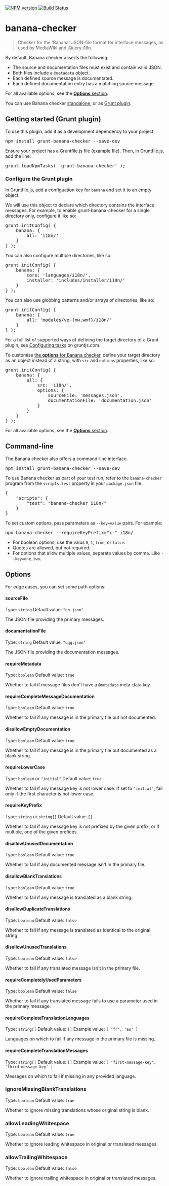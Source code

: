 [![NPM version](https://badge.fury.io/js/grunt-banana-checker.svg)](http://badge.fury.io/js/grunt-banana-checker) [![Build Status](https://travis-ci.org/wikimedia/banana-checker.svg?branch=master)](https://travis-ci.org/wikimedia/banana-checker)

# banana-checker

> Checker for the 'Banana' JSON-file format for interface messages, as used by MediaWiki and jQuery.i18n.

By default, Banana checker asserts the following:

* The source and documentation files must exist and contain valid JSON.
* Both files include a `@metadata` object.
* Each defined source message is documentated.
* Each defined documentation entry has a matching source message.

For all available options, see the [**Options** section](#options).

You can use Banana checker [standalone](#command-line-interface), or as [Grunt plugin](#getting-started-grunt-plugin).

## Getting started (Grunt plugin)

To use this plugin, add it as a development dependency to your project:

<pre lang=shell>
npm install grunt-banana-checker --save-dev
</pre>

Ensure your project has a Gruntfile.js file ([example file](http://gruntjs.com/sample-gruntfile)). Then, in Gruntfile.js, add the line:

<pre lang=js>
grunt.loadNpmTasks( 'grunt-banana-checker' );
</pre>

### Configure the Grunt plugin

In Gruntfile.js, add a configuation key for `banana` and set it to an empty object.

We will use this object to declare which directory contains the interface messages. For example, to enable grunt-banana-checker for a single directory only, configure it like so:

<pre lang=js>
grunt.initConfig( {
	banana: {
	    all: 'i18n/'
	}
} );
</pre>

You can also configure multiple directories, like so:

<pre lang=js>
grunt.initConfig( {
	banana: {
	    core: 'languages/i18n/',
	    installer: 'includes/installer/i18n/'
	}
} );
</pre>

You can also use globbing patterns and/or arrays of directories, like so:

<pre lang=js>
grunt.initConfig( {
	banana: {
	    all: 'modules/ve-{mw,wmf}/i18n/'
	}
} );
</pre>

For a full list of supported ways of defining the target directory of a Grunt plugin, see [Configuring tasks](https://gruntjs.com/configuring-tasks) on gruntjs.com.

To customise [the **options** for Banana checker](#Options), define your target directory as an object instead of a string, with `src` and `options` properties, like so:

<pre lang=js>
grunt.initConfig( {
	banana: {
		all: {
			src: 'i18n/',
			options: {
				sourceFile: 'messages.json',
				documentationFile: 'documentation.json'
			}
		}
	}
} );
</pre>

For all available options, see the [**Options** section](#Options).

## Command-line

The Banana checker also offers a command-line interface.

<pre lang=shell>
npm install grunt-banana-checker --save-dev
</pre>

To use Banana checker as part of your test run, refer to the `banana-checker`
program from the `scripts.test` property in your `package.json` file.

<pre lang=js>
{
	"scripts": {
		"test": "banana-checker i18n/"
	}
}
</pre>

To set custom options, pass parameters as `--key=value` pairs. For example:

<pre lang=shell>
npx banana-checker --requireKeyPrefix="x-" i18n/
</pre>

* For boolean options, use the valus `0`, `1`, `true`, or `false`.
* Quotes are allowed, but not required.
* For options that allow multiple values, separate values by comma. Like `--key=one,two`.

## Options

For edge cases, you can set some path options:

#### sourceFile
Type: `string`
Default value: `"en.json"`

The JSON file providing the primary messages.

#### documentationFile
Type: `string`
Default value: `"qqq.json"`

The JSON file providing the documentation messages.

#### requireMetadata
Type: `boolean`
Default value: `true`

Whether to fail if message files don't have a `@metadata` meta-data key.

#### requireCompleteMessageDocumentation
Type: `boolean`
Default value: `true`

Whether to fail if any message is in the primary file but not documented.

#### disallowEmptyDocumentation
Type: `boolean`
Default value: `true`

Whether to fail if any message is in the primary file but documented as a blank string.

#### requireLowerCase
Type: `boolean` or `"initial"`
Default value: `true`

Whether to fail if any message key is not lower case. If set to `"initial"`, fail only if the first
character is not lower case.

#### requireKeyPrefix
Type: `string` or `string[]`
Default value: `[]`

Whether to fail if any message key is not prefixed by the given prefix, or if multiple, one of the
given prefices.

#### disallowUnusedDocumentation
Type: `boolean`
Default value: `true`

Whether to fail if any documented message isn't in the primary file.

#### disallowBlankTranslations
Type: `boolean`
Default value: `true`

Whether to fail if any message is translated as a blank string.

#### disallowDuplicateTranslations
Type: `boolean`
Default value: `false`

Whether to fail if any message is translated as identical to the original string.

#### disallowUnusedTranslations
Type: `boolean`
Default value: `false`

Whether to fail if any translated message isn't in the primary file.

#### requireCompletelyUsedParameters
Type: `boolean`
Default value: `false`

Whether to fail if any translated message fails to use a parameter used in the primary message.

#### requireCompleteTranslationLanguages
Type: `string[]`
Default value: `[]`
Example value: `[ 'fr', 'es' ]`

Languages on which to fail if any message in the primary file is missing.

#### requireCompleteTranslationMessages
Type: `string[]`
Default value: `[]`
Example value: `[ 'first-message-key', 'third-message-key' ]`

Messages on which to fail if missing in any provided language.

### ignoreMissingBlankTranslations
Type: `boolean`
Default value: `true`

Whether to ignore missing translations whose original string is blank.

### allowLeadingWhitespace
Type: `boolean`
Default value: `true`

Whether to ignore leading whitespace in original or translated messages.

### allowTrailingWhitespace
Type: `boolean`
Default value: `false`

Whether to ignore trailing whitespace in original or translated messages.
